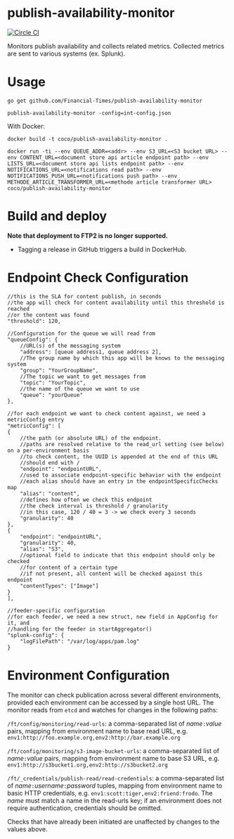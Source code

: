# publish-availability-monitor

[![Circle CI](https://circleci.com/gh/Financial-Times/publish-availability-monitor/tree/master.png?style=shield)](https://circleci.com/gh/Financial-Times/publish-availability-monitor/tree/master)

Monitors publish availability and collects related metrics. Collected metrics are sent to various systems (ex. Splunk).

# Usage
`go get github.com/Financial-Times/publish-availability-monitor`

`publish-availability-monitor -config=int-config.json`

With Docker:

`docker build -t coco/publish-availability-monitor .`

`docker run -ti --env QUEUE_ADDR=<addr> --env S3_URL=<S3 bucket URL> --env CONTENT_URL=<document store api article endpoint path> --env LISTS_URL=<document store api lists endpoint path> --env NOTIFICATIONS_URL=<notifications read path> --env NOTIFICATIONS_PUSH_URL=<notifications push path> --env METHODE_ARTICLE_TRANSFORMER_URL=<methode article transformer URL> coco/publish-availability-monitor`

# Build and deploy
__Note that deployment to FTP2 is no longer supported.__
* Tagging a release in GitHub triggers a build in DockerHub.

# Endpoint Check Configuration

```
//this is the SLA for content publish, in seconds
//the app will check for content availability until this threshold is reached
//or the content was found  
"threshold": 120,
```

```
//Configuration for the queue we will read from
"queueConfig": {
	//URL(s) of the messaging system
	"address": [queue address1, queue address 2],
	//The group name by which this app will be knows to the messaging system
	"group": "YourGroupName",
	//The topic we want to get messages from
	"topic": "YourTopic",
	//the name of the queue we want to use
	"queue": "yourQueue"
},
```

```
//for each endpoint we want to check content against, we need a metricConfig entry
"metricConfig": [
{
	//the path (or absolute URL) of the endpoint.
	//paths are resolved relative to the read_url setting (see below) on a per-environment basis
	//to check content, the UUID is appended at the end of this URL
	//should end with /
	"endpoint": "endpointURL",
	//used to associate endpoint-specific behavior with the endpoint
	//each alias should have an entry in the endpointSpecificChecks map
	"alias": "content",
	//defines how often we check this endpoint
	//the check interval is threshold / granularity
	//in this case, 120 / 40 = 3 -> we check every 3 seconds
	"granularity": 40
},
{
	"endpoint": "endpointURL",
	"granularity": 40,
	"alias": "S3",
	//optional field to indicate that this endpoint should only be checked
	//for content of a certain type
	//if not present, all content will be checked against this endpoint
	"contentTypes": ["Image"]
}
],
```

```
//feeder-specific configuration
//for each feeder, we need a new struct, new field in AppConfig for it, and
//handling for the feeder in startAggregator()
"splunk-config": {
	"logFilePath": "/var/log/apps/pam.log"
}
```

# Environment Configuration
The monitor can check publication across several different environments, provided each environment can be accessed by a single host URL. The monitor reads from `etcd` and watches for changes in the following paths:

`/ft/config/monitoring/read-urls`: a comma-separated list of _name_`:`_value_ pairs, mapping from environment name to base read URL, e.g. `env1:http://foo.example.org,env2:http://bar.example.org`

`/ft/config/monitoring/s3-image-bucket-urls`: a comma-separated list of _name_`:`_value_ pairs, mapping from environment name to base S3 URL, e.g. `env1:http://s3bucket1.org,env2:http://s3bucket2.org`

`/ft/_credentials/publish-read/read-credentials`: a comma-separated list of _name_`:`_username_`:`_password_ tuples, mapping from environment name to basic HTTP credentials, e.g. `env1:scott:tiger,env2:friend:frodo`. The _name_ must match a name in the read-urls key; if an environment does not require authentication, credentials should be omitted.

Checks that have already been initiated are unaffected by changes to the values above.
